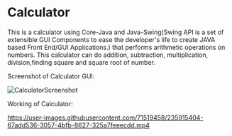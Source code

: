 # Calculator

This is a calculator using Core-Java and Java-Swing(Swing API is a set of extensible GUI Components to ease the developer's life to create JAVA based Front End/GUI Applications.) that performs arithmetic operations on numbers. 
This calculator can do addition, subtraction, multiplication, division,finding square and square root of number.

Screenshot of Calculator GUI:

![CalculatorScreenshot](https://user-images.githubusercontent.com/71519458/235706296-fd418c51-b2d5-4619-af3e-7e454f56c6dc.png)

Working of Calculator:


https://user-images.githubusercontent.com/71519458/235915404-67add536-3057-4bfb-8627-325a7feeecdd.mp4

